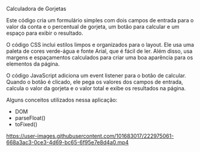 Calculadora de Gorjetas

Este código cria um formulário simples com dois campos de entrada para o valor da conta e o percentual de gorjeta, um botão para calcular e um espaço para exibir o resultado.

O código CSS inclui estilos limpos e organizados para o layout. Ele usa uma paleta de cores verde-água e fonte Arial, que é fácil de ler. Além disso, usa margens e espaçamentos calculados para criar uma boa aparência para os elementos da página.

O código JavaScript adiciona um event listener para o botão de calcular. Quando o botão é clicado, ele pega os valores dos campos de entrada, calcula o valor da gorjeta e o valor total e exibe os resultados na página.

Alguns conceitos utilizados nessa aplicação:

- DOM
- parseFloat()
- toFixed()

https://user-images.githubusercontent.com/101683017/222975061-668a3ac3-0ce3-4d69-bc65-6f95e7e8d4a0.mp4
